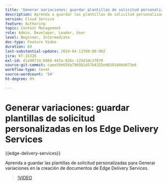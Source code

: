 ```yaml
---
title: 'Generar variaciones: guardar plantillas de solicitud personalizadas en los Edge Delivery Services'
description: Aprenda a guardar las plantillas de solicitud personalizadas para Generar variaciones en la creación de documentos de Edge Delivery Services.
version: Cloud Service
feature: Authoring
topic: Content Management
role: Admin, Developer, Leader, User
level: Beginner, Intermediate
doc-type: Feature Video
duration: 69
last-substantial-update: 2024-04-11T00:00:00Z
jira: KT-15326
exl-id: d1a99714-b984-44fa-826c-125d3dc37670
source-git-commit: caee59e03da7905b1d57b4325e06501d46d073e6
workflow-type: tm+mt
source-wordcount: '54'
ht-degree: 0%

---
```


# Generar variaciones: guardar plantillas de solicitud personalizadas en los Edge Delivery Services

{{edge-delivery-services}}

Aprenda a guardar las plantillas de solicitud personalizadas para Generar variaciones en la creación de documentos de Edge Delivery Services.

>[!VIDEO](https://video.tv.adobe.com/v/3428317/?learn=on)

